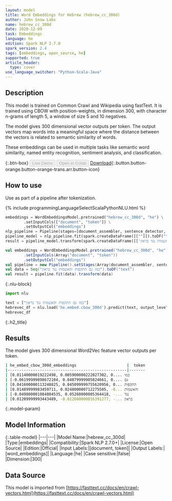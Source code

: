 ```yaml
---
layout: model
title: Word Embeddings for Hebrew (hebrew_cc_300d)
author: John Snow Labs
name: hebrew_cc_300d
date: 2020-12-09
task: Embeddings
language: he
edition: Spark NLP 2.7.0
spark_version: 2.4
tags: [embeddings, open_source, he]
supported: true
article_header:
  type: cover
use_language_switcher: "Python-Scala-Java"
---
```


## Description

This model is trained on Common Crawl and Wikipedia using fastText. It is trained using CBOW with position-weights, in dimension 300, with character n-grams of length 5, a window of size 5 and 10 negatives.

The model gives 300 dimensional vector outputs per token. The output vectors map words into a meaningful space where the distance between the vectors is related to semantic similarity of words.

These embeddings can be used in multiple tasks like semantic word similarity, named entity recognition, sentiment analysis, and classification.

{:.btn-box}
<button class="button button-orange" disabled>Live Demo</button>
<button class="button button-orange" disabled>Open in Colab</button>
[Download](https://s3.amazonaws.com/auxdata.johnsnowlabs.com/public/models/hebrew_cc_300d_he_2.7.0_2.4_1607518856144.zip){:.button.button-orange.button-orange-trans.arr.button-icon}

## How to use

Use as part of a pipeline after tokenization.

<div class="tabs-box" markdown="1">
{% include programmingLanguageSelectScalaPythonNLU.html %}

```python
embeddings = WordEmbeddingsModel.pretrained("hebrew_cc_300d", "he") \
        .setInputCols(["document", "token"]) \
        .setOutputCol("embeddings")
nlp_pipeline = Pipeline(stages=[document_assembler, sentence_detector, tokenizer, embeddings])
pipeline_model = nlp_pipeline.fit(spark.createDataFrame([[""]]).toDF("text"))
result = pipeline_model.transform(spark.createDataFrame([['כמו גם התקפות והאשמות נגד בראון']], ["text"]))
```
```scala
val embeddings = WordEmbeddingsModel.pretrained("hebrew_cc_300d", "he")
        .setInputCols(Array("document", "token")) 
        .setOutputCol("embeddings")
val pipeline = new Pipeline().setStages(Array(document_assembler, sentence_detector, tokenizer, embeddings))
val data = Seq("כמו גם התקפות והאשמות נגד בראון").toDF("text")
val result = pipeline.fit(data).transform(data)
```

{:.nlu-block}
```python
import nlu

text = ["כמו גם התקפות והאשמות נגד בראון"]
hebrevec_df = nlu.load('he.embed.cbow_300d').predict(text, output_level="token")
hebrevec_df
```

</div>

{:.h2_title}
## Results
The model gives 300 dimensional Word2Vec feature vector outputs per token.

```bash
| he_embed_cbow_300d_embeddings	                     |  token
|----------------------------------------------------|-------		
| [0.01140000019222498, 0.005900000222027302, 0....	כמו
| [-0.06199999898672104, 0.04879999905824661, 0....	גם
| [0.041600000113248825, 0.045099999755620956, 0...	התקפות
| [0.01489999983459711, 0.024800000712275505, -0...	והאשמות
| [-0.049800001084804535, 0.05260000005364418, -...	נגד
| [0.01209999993443489, -0.012600000016391277, -...	בראון
```

{:.model-param}
## Model Information

{:.table-model}
|---|---|
|Model Name:|hebrew_cc_300d|
|Type:|embeddings|
|Compatibility:|Spark NLP 2.7.0+|
|License:|Open Source|
|Edition:|Official|
|Input Labels:|[document, token]|
|Output Labels:|[word_embeddings]|
|Language:|he|
|Case sensitive:|false|
|Dimension:|300|

## Data Source

This model is imported from [https://fasttext.cc/docs/en/crawl-vectors.html](https://fasttext.cc/docs/en/crawl-vectors.html)